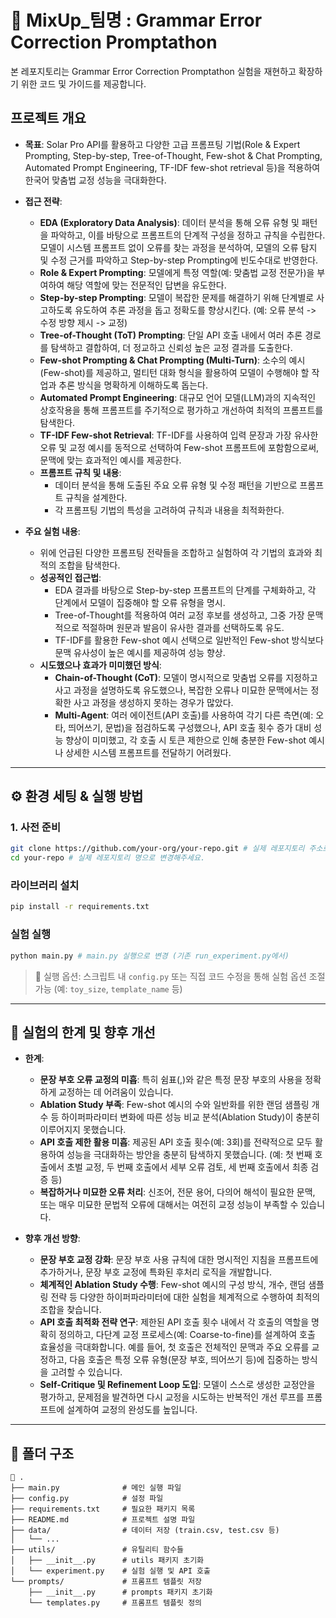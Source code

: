 # 🧪 MixUp_팀명 : Grammar Error Correction Promptathon 

본 레포지토리는 Grammar Error Correction Promptathon  실험을 재현하고 확장하기 위한 코드 및 가이드를 제공합니다.


## 프로젝트 개요

* **목표**: Solar Pro API를 활용하고 다양한 고급 프롬프팅 기법(Role & Expert Prompting, Step-by-step, Tree-of-Thought, Few-shot & Chat Prompting, Automated Prompt Engineering, TF-IDF few-shot retrieval 등)을 적용하여 한국어 맞춤법 교정 성능을 극대화한다.
* **접근 전략**:
    * **EDA (Exploratory Data Analysis)**: 데이터 분석을 통해 오류 유형 및 패턴을 파악하고, 이를 바탕으로 프롬프트의 단계적 구성을 정하고 규칙을 수립한다. 모델이 시스템 프롬프트 없이 오류를 찾는 과정을 분석하여, 모델의 오류 탐지 및 수정 근거를 파악하고 Step-by-step Prompting에 빈도수대로 반영한다.
    * **Role & Expert Prompting**: 모델에게 특정 역할(예: 맞춤법 교정 전문가)을 부여하여 해당 역할에 맞는 전문적인 답변을 유도한다.
    * **Step-by-step Prompting**: 모델이 복잡한 문제를 해결하기 위해 단계별로 사고하도록 유도하여 추론 과정을 돕고 정확도를 향상시킨다. (예: 오류 분석 -> 수정 방향 제시 -> 교정)
    * **Tree-of-Thought (ToT) Prompting**: 단일 API 호출 내에서 여러 추론 경로를 탐색하고 결합하여, 더 정교하고 신뢰성 높은 교정 결과를 도출한다.
    * **Few-shot Prompting & Chat Prompting (Multi-Turn)**: 소수의 예시(Few-shot)를 제공하고, 멀티턴 대화 형식을 활용하여 모델이 수행해야 할 작업과 추론 방식을 명확하게 이해하도록 돕는다.
    * **Automated Prompt Engineering**: 대규모 언어 모델(LLM)과의 지속적인 상호작용을 통해 프롬프트를 주기적으로 평가하고 개선하여 최적의 프롬프트를 탐색한다.
    * **TF-IDF Few-shot Retrieval**: TF-IDF를 사용하여 입력 문장과 가장 유사한 오류 및 교정 예시를 동적으로 선택하여 Few-shot 프롬프트에 포함함으로써, 문맥에 맞는 효과적인 예시를 제공한다.
    * **프롬프트 규칙 및 내용**:
        * 데이터 분석을 통해 도출된 주요 오류 유형 및 수정 패턴을 기반으로 프롬프트 규칙을 설계한다.
        * 각 프롬프팅 기법의 특성을 고려하여 규칙과 내용을 최적화한다.

* **주요 실험 내용**:
    * 위에 언급된 다양한 프롬프팅 전략들을 조합하고 실험하여 각 기법의 효과와 최적의 조합을 탐색한다.
    * **성공적인 접근법**:
        * EDA 결과를 바탕으로 Step-by-step 프롬프트의 단계를 구체화하고, 각 단계에서 모델이 집중해야 할 오류 유형을 명시.
        * Tree-of-Thought를 적용하여 여러 교정 후보를 생성하고, 그중 가장 문맥적으로 적절하며 원문과 발음이 유사한 결과를 선택하도록 유도.
        * TF-IDF를 활용한 Few-shot 예시 선택으로 일반적인 Few-shot 방식보다 문맥 유사성이 높은 예시를 제공하여 성능 향상.
    * **시도했으나 효과가 미미했던 방식**:
        * **Chain-of-Thought (CoT)**: 모델이 명시적으로 맞춤법 오류를 지정하고 사고 과정을 설명하도록 유도했으나, 복잡한 오류나 미묘한 문맥에서는 정확한 사고 과정을 생성하지 못하는 경우가 많았다.
        * **Multi-Agent**: 여러 에이전트(API 호출)를 사용하여 각기 다른 측면(예: 오타, 띄어쓰기, 문법)을 점검하도록 구성했으나, API 호출 횟수 증가 대비 성능 향상이 미미했고, 각 호출 시 토큰 제한으로 인해 충분한 Few-shot 예시나 상세한 시스템 프롬프트를 전달하기 어려웠다.
---

## ⚙️ 환경 세팅 & 실행 방법

### 1. 사전 준비 

```bash
git clone https://github.com/your-org/your-repo.git # 실제 레포지토리 주소로 변경해주세요.
cd your-repo # 실제 레포지토리 명으로 변경해주세요.
```

### 라이브러리 설치

```bash
pip install -r requirements.txt
```

### 실험 실행

```bash
python main.py # main.py 실행으로 변경 (기존 run_experiment.py에서)
```

> 📎 실행 옵션:
> 스크립트 내 `config.py` 또는 직접 코드 수정을 통해 실험 옵션 조절 가능 (예: `toy_size`, `template_name` 등)

---


## 🚧 실험의 한계 및 향후 개선

* **한계**:
  * **문장 부호 오류 교정의 미흡**: 특히 쉼표(,)와 같은 특정 문장 부호의 사용을 정확하게 교정하는 데 어려움이 있습니다.
  * **Ablation Study 부족**: Few-shot 예시의 수와 일반화를 위한 랜덤 샘플링 개수 등 하이퍼파라미터 변화에 따른 성능 비교 분석(Ablation Study)이 충분히 이루어지지 못했습니다.
  * **API 호출 제한 활용 미흡**: 제공된 API 호출 횟수(예: 3회)를 전략적으로 모두 활용하여 성능을 극대화하는 방안을 충분히 탐색하지 못했습니다. (예: 첫 번째 호출에서 초벌 교정, 두 번째 호출에서 세부 오류 검토, 세 번째 호출에서 최종 검증 등)
  * **복잡하거나 미묘한 오류 처리**: 신조어, 전문 용어, 다의어 해석이 필요한 문맥, 또는 매우 미묘한 문법적 오류에 대해서는 여전히 교정 성능이 부족할 수 있습니다.

* **향후 개선 방향**:
  * **문장 부호 교정 강화**: 문장 부호 사용 규칙에 대한 명시적인 지침을 프롬프트에 추가하거나, 문장 부호 교정에 특화된 후처리 로직을 개발합니다.
  * **체계적인 Ablation Study 수행**: Few-shot 예시의 구성 방식, 개수, 랜덤 샘플링 전략 등 다양한 하이퍼파라미터에 대한 실험을 체계적으로 수행하여 최적의 조합을 찾습니다.
  * **API 호출 최적화 전략 연구**: 제한된 API 호출 횟수 내에서 각 호출의 역할을 명확히 정의하고, 다단계 교정 프로세스(예: Coarse-to-fine)를 설계하여 호출 효율성을 극대화합니다. 예를 들어, 첫 호출은 전체적인 문맥과 주요 오류를 교정하고, 다음 호출은 특정 오류 유형(문장 부호, 띄어쓰기 등)에 집중하는 방식을 고려할 수 있습니다.
  * **Self-Critique 및 Refinement Loop 도입**: 모델이 스스로 생성한 교정안을 평가하고, 문제점을 발견하면 다시 교정을 시도하는 반복적인 개선 루프를 프롬프트에 설계하여 교정의 완성도를 높입니다.

---

## 📂 폴더 구조

```
📁 .
├── main.py              # 메인 실행 파일
├── config.py            # 설정 파일
├── requirements.txt     # 필요한 패키지 목록
├── README.md            # 프로젝트 설명 파일
├── data/                # 데이터 저장 (train.csv, test.csv 등)
│   └── ...
├── utils/               # 유틸리티 함수들
│   ├── __init__.py      # utils 패키지 초기화
│   └── experiment.py    # 실험 실행 및 API 호출
└── prompts/             # 프롬프트 템플릿 저장
    ├── __init__.py      # prompts 패키지 초기화
    └── templates.py     # 프롬프트 템플릿 정의
``` 
